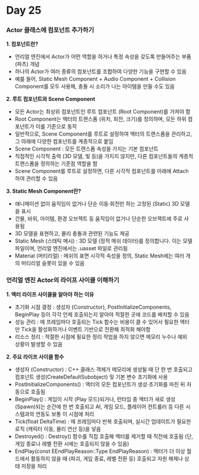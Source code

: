 # Day 25
### Actor 클래스에 컴포넌트 추가하기

**1. 컴포넌트란?**

- 언리얼 엔진에서 Actor가 어떤 역할을 하거나 특정 속성을 갖도록 만들어주는 부품 (파츠) 개념
- 하나의 Actor가 여러 종류의 컴포넌트를 조합하여 다양한 기능을 구현할 수 있음
- 예를 들어, Static Mesh Component + Audio Component + Collision Component를 모두 사용해, 충돌 시 소리가 나는 아이템을 만들 수도 있음

**2. 루트 컴포넌트와 Scene Component**

- 모든 Actor는 최상위 컴포넌트인 루트 컴포넌트 (Root Component)를 가져야 함
- Root Component는 액터의 트랜스폼 (위치, 회전, 크기)를 정의하며, 모든 하위 컴포넌트가 이를 기준으로 동작
- 일반적으로, Scene Component를 루트로 설정하여 액터의 트랜스폼을 관리하고, 그 아래에 다양한 컴포넌트를 계층적으로 붙임
- Scene Component : 모든 트랜스폼 속성을 가지는 기본 컴포넌트
- 직접적인 시각적 출력 (3D 모델, 빛 등)을 가지지 않지만, 다른 컴포넌트들의 계층적 트랜스폼을 정의하는 기준점 역할을 함
- Scene Component를 루트로 설정하면, 다른 시각적 컴포넌트를 아래에 Attach하여 관리할 수 있음

**3. Static Mesh Component란?**

- 애니메이션 없이 움직임이 없거나 단순 이동·회전만 하는 고정된 (Static) 3D 모델을 표시
- 건물, 바위, 아이템, 환경 오브젝트 등 움직임이 없거나 단순한 오브젝트에 주로 사용됨
- 3D 모델을 표현하고, 물리 충돌과 관련된 기능도 제공
- Static Mesh (스태틱 메시) : 3D 모델 (정적 메쉬 데이터)를 정의합니다. 이는 모델 파일이며, 언리얼 엔진에서는 .uasset 파일로 관리됨
- Material (머티리얼) : 메쉬의 표면 시각적 속성을 정의, Static Mesh에는 여러 개의 머티리얼 슬롯이 있을 수 있음

### 언리얼 엔진 Actor의 라이프 사이클 이해하기

**1. 액터 라이프 사이클을 알아야 하는 이유**

- 초기화 시점 결정 : 생성자 (Constructor), PostInitializeComponents, BeginPlay 등이 각각 언제 호출되는지 알아야 적절한 곳에 코드를 배치할 수 있음
- 성능 관리 : 매 프레임마다 호출되는 Tick 함수는 비용이 클 수 있어서 필요한 액터만 Tick을 활성화하거나 이벤트 기반으로 전환해 최적화 해야함 
- 리소스 정리 : 적절한 시점에 필요한 정리 작업을 하지 않으면 메모리 누수나 예외 상황이 발생할 수 있음

**2. 주요 라이프 사이클 함수**

- 생성자 (Constructor) : C++ 클래스 객체가 메모리에 생성될 때 단 한 번 호출되고 컴포넌트 생성(CreateDefaultSubobject) 및 기본 변수 초기화에 사용
- PostInitializeComponents() : 액터의 모든 컴포넌트가 생성·초기화를 마친 뒤 자동으로 호출됨
- BeginPlay() : 게임이 시작 (Play 모드)되거나, 런타임 중 액터가 새로 생성 (Spawn)되는 순간에 한 번 호출되고 AI, 게임 모드, 플레이어 컨트롤러 등 다른 시스템과의 연동도 보통 이 시점에 처리
- Tick(float DeltaTime) : 매 프레임마다 반복 호출되며, 실시간 업데이트가 필요한 로직 (캐릭터 이동, 물리 연산 등)을 넣음
- Destroyed() : Destroy() 함수를 직접 호출해 액터를 제거할 때 직전에 호출됨 (단, 게임 종료나 레벨 전환 시에는 호출되지 않을 수 있음) 
- EndPlay(const EEndPlayReason::Type EndPlayReason) : 액터가 더 이상 월드에서 활동하지 않을 때 (파괴, 게임 종료, 레벨 전환 등) 호출되고 자원 해제나 상태 저장을 처리
